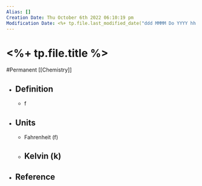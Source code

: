 ```yaml
---
Alias: []
Creation Date: Thu October 6th 2022 06:10:19 pm 
Modification Date: <%+ tp.file.last_modified_date("ddd MMMM Do YYYY hh:mm:ss a") %>
---
```

# <%+ tp.file.title %>
#Permanent [[Chemistry]]

- ## Definition
	- f
- ## Units
	- Fahrenheit (f)
	- Kelvin (k)
		- 
- ## Reference
